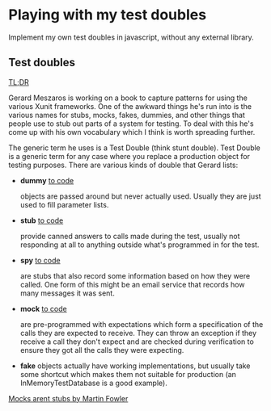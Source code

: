 # Playing with my test doubles

Implement my own test doubles in javascript, without any external library.

## Test doubles
[TL;DR](https://martinfowler.com/bliki/TestDouble.html)

Gerard Meszaros is working on a book to capture patterns for using the various Xunit frameworks. One of the awkward things he's run into is the various names for stubs, mocks, fakes, dummies, and other things that people use to stub out parts of a system for testing. To deal with this he's come up with his own vocabulary which I think is worth spreading further.

The generic term he uses is a Test Double (think stunt double). Test Double is a generic term for any case where you replace a production object for testing purposes. There are various kinds of double that Gerard lists:

- **dummy** [to code](test/sut-dummy.spec.js)

  objects are passed around but never actually used. Usually they are just used to fill parameter lists.

- **stub** [to code](test/sut-stub.spec.js)

  provide canned answers to calls made during the test, usually not responding at all to anything outside what's programmed in for the test.

- **spy** [to code](test/sut-spy.spec.js)

  are stubs that also record some information based on how they were called. One form of this might be an email service that records how many messages it was sent.

- **mock** [to code](test/sut-mock.spec.js)

  are pre-programmed with expectations which form a specification of the calls they are expected to receive. They can throw an exception if they receive a call they don't expect and are checked during verification to ensure they got all the calls they were expecting.

- **fake**
  objects actually have working implementations, but usually take some shortcut which makes them not suitable for production (an InMemoryTestDatabase is a good example).

[Mocks arent stubs by Martin Fowler](https://martinfowler.com/articles/mocksArentStubs.html)
